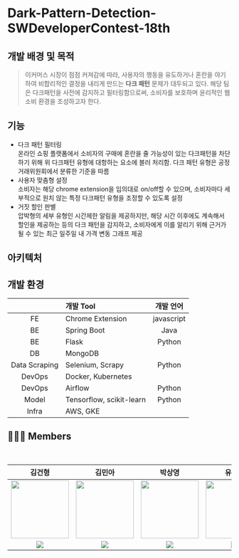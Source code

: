 # Dark-Pattern-Detection-SWDeveloperContest-18th

## 개발 배경 및 목적
>이커머스 시장이 점점 커져감에 따라, 사용자의 행동을 유도하거나 혼란을 야기하여 비합리적인 결정을 내리게 만드는 **다크 패턴** 문제가 대두되고 있다. 해당 팀은 다크패턴을 사전에 감지하고 필터링함으로써, 소비자를 보호하며 윤리적인 웹 소비 환경을 조성하고자 한다.

## 기능  
- 다크 패턴 필터링  
온라인 쇼핑 플랫폼에서 소비자의 구매에 혼란을 줄 가능성이 있는 다크패턴을 차단하기 위해 위 다크패턴 유형에 대항하는 요소에 블러 처리함. 다크 패턴 유형은 공정거래위원회에서 분류한 기준을 따름
- 사용자 맞춤형 설정  
소비자는 해당 chrome extension을 임의대로 on/off할 수 있으며, 소비자마다 세부적으로 원치 않는 특정 다크패턴 유형을 조정할 수 있도록 설정
- 거짓 할인 판별  
압박형의 세부 유형인 시간제한 알림을 제공하지만, 해당 시간 이후에도 계속해서 할인을 제공하는 등의 다크 패턴을 감지하고, 소비자에게 이를 알리기 위해 근거가 될 수 있는 최근 일주일 내 가격 변동 그래프 제공

## 아키텍처




## 개발 환경
| | **개발 Tool** | **개발 언어** |
| :-: | :-- | :-: |
| FE | Chrome Extension |	javascript |
| BE | Spring Boot |	Java |
| BE | Flask | Python |
| DB | MongoDB	| |
| Data Scraping |	Selenium, Scrapy |	Python |
| DevOps |	Docker, Kubernetes	| |
| DevOps |	Airflow |	Python | 
| Model	| Tensorflow, scikit-learn |	Python |
| Infra |	AWS, GKE | |	



## 🧑🏻‍💻 Members

<br>

| 김건형 | 김민아 | 박상영 | 유혜지 | 허윤지 |
| :-: | :-: | :-: | :-: | :-: |
| <img src='https://avatars.githubusercontent.com/u/60197194?v=4' height=130 width=130></img> | <img src='https://avatars.githubusercontent.com/u/70475010?v=4' height=130 width=130></img> | <img src='https://avatars.githubusercontent.com/u/107484383?v=4' height=130 width=130></img> | <img src='https://avatars.githubusercontent.com/u/90139122?v=4' height=130 width=130></img> | <img src='https://avatars.githubusercontent.com/u/111333350?v=4' height=130 width=130></img> |
| <a href="https://github.com/g-hyeong" target="_blank"><img src="https://img.shields.io/badge/GitHub-black.svg?&style=round&logo=github"/></a> | <a href="https://github.com/eulneul" target="_blank"><img src="https://img.shields.io/badge/GitHub-black.svg?&style=round&logo=github"/></a> | <a href="https://github.com/Imsyp" target="_blank"><img src="https://img.shields.io/badge/GitHub-black.svg?&style=round&logo=github"/></a> | <a href="https://github.com/HyejiYu" target="_blank"><img src="https://img.shields.io/badge/GitHub-black.svg?&style=round&logo=github"/></a> | <a href="https://github.com/myeunee" target="_blank"><img src="https://img.shields.io/badge/GitHub-black.svg?&style=round&logo=github"/></a> |

<br>

